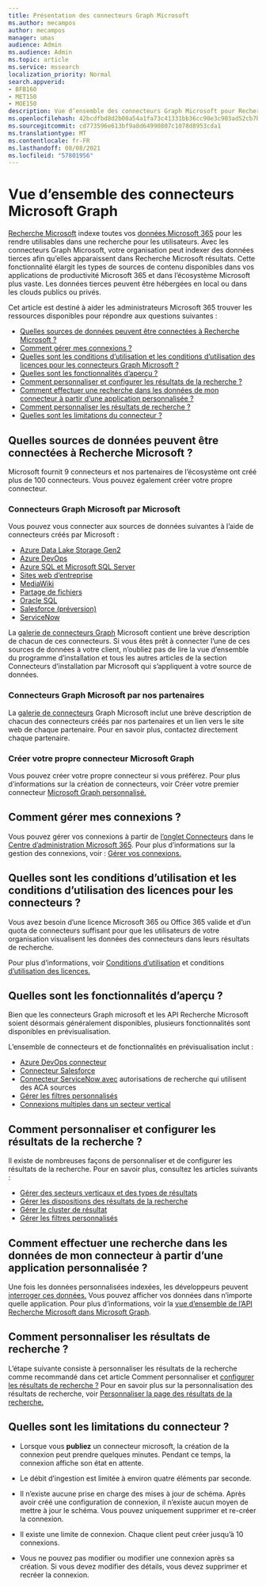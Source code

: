 ```yaml
---
title: Présentation des connecteurs Graph Microsoft
ms.author: mecampos
author: mecampos
manager: umas
audience: Admin
ms.audience: Admin
ms.topic: article
ms.service: mssearch
localization_priority: Normal
search.appverid:
- BFB160
- MET150
- MOE150
description: Vue d’ensemble des connecteurs Graph Microsoft pour Recherche Microsoft
ms.openlocfilehash: 42bcdfbd8d2b00a54a1fa73c41331bb36cc90e3c903ad52cb7b37888a4fb317e
ms.sourcegitcommit: cd773596e613bf9a8d64990807c1078d8953cda1
ms.translationtype: MT
ms.contentlocale: fr-FR
ms.lasthandoff: 08/08/2021
ms.locfileid: "57801956"
---
```

<!---Previous ms.author: monaray --->

# <a name="overview-of-microsoft-graph-connectors"></a>Vue d’ensemble des connecteurs Microsoft Graph

[Recherche Microsoft](./overview-microsoft-search.md) indexe toutes vos [données Microsoft 365](https://www.microsoft.com/microsoft-365) pour les rendre utilisables dans une recherche pour les utilisateurs. Avec les connecteurs Graph Microsoft, votre organisation peut indexer des données tierces afin qu’elles apparaissent dans Recherche Microsoft résultats. Cette fonctionnalité élargit les types de sources de contenu disponibles dans vos applications de productivité Microsoft 365 et dans l’écosystème Microsoft plus vaste. Les données tierces peuvent être hébergées en local ou dans les clouds publics ou privés.

<!---link Microsoft Graph reference in line 19 when we have access to relevant documentation--->

Cet article est destiné à aider les administrateurs Microsoft 365 trouver les ressources disponibles pour répondre aux questions suivantes :

* [Quelles sources de données peuvent être connectées à Recherche Microsoft ?](#what-data-sources-can-be-connected-to-microsoft-search)
* [Comment gérer mes connexions ?](#how-do-i-manage-my-connections)
* [Quelles sont les conditions d’utilisation et les conditions d’utilisation des licences pour les connecteurs Graph Microsoft ?](#what-are-the-license-requirements-and-terms-of-use-for-connectors)
* [Quelles sont les fonctionnalités d’aperçu ?](#what-are-the-preview-features)
* [Comment personnaliser et configurer les résultats de la recherche ?](#how-do-i-customize-and-configure-search-results)
* [Comment effectuer une recherche dans les données de mon connecteur à partir d’une application personnalisée ?](#how-do-i-search-my-connector-data-from-a-custom-application)
* [Comment personnaliser les résultats de recherche ?](#how-do-i-customize-search-results)
* [Quelles sont les limitations du connecteur ?](#what-are-the-connector-limitations)

<!---Add Value, scenario, example, and/or graphic in December updates--->
<!---Probably remove architecture section below
## Architecture

The following architectural diagram of the Microsoft Graph platform shows how Graph connector content flows through content indexing to user results in [Microsoft Search](./overview-microsoft-search.md) clients. The rest of this section explains each of the key building blocks in the diagram.

![Diagram: on-premises and cloud-based data is pulled by connectors and indexed by the Microsoft Search API, and then the Microsoft Search service delivers the results to users.](media/connectors-overview/highlevel-connectors.png)
Graph connectors can pull data from cloud-based (SaaS) data sources and on-premises data stores. The above diagram shows connections to only two data sources, but you can add connections to up ten sources per tenant.

The Microsoft Graph Connectors API instantiates one connection per data source. Then, the API indexes and stores the data. Established connections interact with Microsoft Search, so users can get search results.

You can use the Microsoft 365 [admin center](https://admin.microsoft.com) to setup and manage any of the Graph connectors by Microsoft. The admin center has a simple user interface that makes it easy to establish the connection to your data source, and monitor connection status and utilization.

***Edit paragraph below***
To create a **connection** to a data source, admins need authenticated access to the data and the entire content repository. The data is fed to the graph connector service for indexing.--->

## <a name="what-data-sources-can-be-connected-to-microsoft-search"></a>Quelles sources de données peuvent être connectées à Recherche Microsoft ?

Microsoft fournit 9 connecteurs et nos partenaires de l’écosystème ont créé plus de 100 connecteurs. Vous pouvez également créer votre propre connecteur.

### <a name="microsoft-graph-connectors-by-microsoft"></a>Connecteurs Graph Microsoft par Microsoft

Vous pouvez vous connecter aux sources de données suivantes à l’aide de connecteurs créés par Microsoft :

<!---Add links below when new docs are created--->
* [Azure Data Lake Storage Gen2](azure-data-lake-connector.md)
* [Azure DevOps](azure-devops-connector.md)
* [Azure SQL et Microsoft SQL Server](MSSQL-connector.md)
* [Sites web d’entreprise](enterprise-web-connector.md)
* [MediaWiki](mediawiki-connector.md)
* [Partage de fichiers](fileshare-connector.md)
* [Oracle SQL](OracleSQL-connector.md)
* [Salesforce (préversion)](salesforce-connector.md)
* [ServiceNow](servicenow-connector.md)

La [galerie de connecteurs Graph](https://www.microsoft.com/microsoft-search/connectors) Microsoft contient une brève description de chacun de ces connecteurs. Si vous êtes prêt à connecter l’une de ces sources [](configure-connector.md) de données à votre client, n’oubliez pas de lire la vue d’ensemble du programme d’installation et tous les autres articles de la section Connecteurs d’installation par Microsoft qui s’appliquent à votre source de données.

### <a name="microsoft-graph-connectors-by-our-partners"></a>Connecteurs Graph Microsoft par nos partenaires

La [galerie de connecteurs](https://www.microsoft.com/microsoft-search/connectors) Graph Microsoft inclut une brève description de chacun des connecteurs créés par nos partenaires et un lien vers le site web de chaque partenaire. Pour en savoir plus, contactez directement chaque partenaire.

### <a name="build-your-own-microsoft-graph-connector"></a>Créer votre propre connecteur Microsoft Graph

Vous pouvez créer votre propre connecteur si vous préférez. Pour plus d’informations sur la création de connecteurs, voir Créer votre premier connecteur [Microsoft Graph personnalisé.](/graph/connecting-external-content-build-quickstart)

## <a name="how-do-i-manage-my-connections"></a>Comment gérer mes connexions ?

Vous pouvez gérer vos connexions à partir de [l’onglet Connecteurs](https://admin.microsoft.com/Adminportal/Home#/MicrosoftSearch/Connectors) dans le [Centre d’administration Microsoft 365](https://admin.microsoft.com/). Pour plus d’informations sur la gestion des connexions, voir : [Gérer vos connexions.](manage-connector.md)

## <a name="what-are-the-license-requirements-and-terms-of-use-for-connectors"></a>Quelles sont les conditions d’utilisation et les conditions d’utilisation des licences pour les connecteurs ?

Vous avez besoin d’une licence Microsoft 365 ou Office 365 valide et d’un quota de connecteurs suffisant pour que les utilisateurs de votre organisation visualisent les données des connecteurs dans leurs résultats de recherche.

Pour plus d’informations, voir [Conditions d’utilisation](licensing.md) et conditions [d’utilisation des licences.](terms-of-use.md)

## <a name="what-are-the-preview-features"></a>Quelles sont les fonctionnalités d’aperçu ?

Bien que les connecteurs Graph microsoft et les API Recherche Microsoft soient désormais généralement disponibles, plusieurs fonctionnalités sont disponibles en prévisualisation.

L’ensemble de connecteurs et de fonctionnalités en prévisualisation inclut :

* [Azure DevOps connecteur](azure-devops-connector.md)
* [Connecteur Salesforce](salesforce-connector.md)
* [Connecteur ServiceNow avec](servicenow-connector.md) autorisations de recherche qui utilisent des ACA sources
* [Gérer les filtres personnalisés](custom-filters.md)
* [Connexions multiples dans un secteur vertical](customize-search-page.md#multiple-connections-in-a-vertical)

## <a name="how-do-i-customize-and-configure-search-results"></a>Comment personnaliser et configurer les résultats de la recherche ?

Il existe de nombreuses façons de personnaliser et de configurer les résultats de la recherche. Pour en savoir plus, consultez les articles suivants :

* [Gérer des secteurs verticaux et des types de résultats](customize-search-page.md)
* [Gérer les dispositions des résultats de la recherche](customize-results-layout.md)
* [Gérer le cluster de résultat](result-cluster.md)
* [Gérer les filtres personnalisés](custom-filters.md)

## <a name="how-do-i-search-my-connector-data-from-a-custom-application"></a>Comment effectuer une recherche dans les données de mon connecteur à partir d’une application personnalisée ?

Une fois les données personnalisées indexées, les développeurs peuvent [interroger ces données.](/graph/search-concept-custom-types) Vous pouvez afficher vos données dans n’importe quelle application. Pour plus d’informations, voir la [vue d’ensemble de l’API Recherche Microsoft dans Microsoft Graph](/graph/search-concept-overview).

## <a name="how-do-i-customize-search-results"></a>Comment personnaliser les résultats de recherche ?

L’étape suivante consiste à personnaliser les résultats de la recherche comme recommandé dans cet article Comment personnaliser et [configurer les résultats de recherche ?](#how-do-i-customize-and-configure-search-results) Pour en savoir plus sur la personnalisation des résultats de recherche, voir [Personnaliser la page des résultats de la recherche.](customize-search-page.md)

## <a name="what-are-the-connector-limitations"></a>Quelles sont les limitations du connecteur ?

* Lorsque vous **publiez** un connecteur microsoft, la création de la connexion peut prendre quelques minutes. Pendant ce temps, la connexion affiche son état en attente.

* Le débit d’ingestion est limitée à environ quatre éléments par seconde.

* Il n’existe aucune prise en charge des mises à jour de schéma. Après avoir créé une configuration de connexion, il n’existe aucun moyen de mettre à jour le schéma. Vous pouvez uniquement supprimer et re-créer la connexion.

* Il existe une limite de connexion. Chaque client peut créer jusqu’à 10 connexions.

* Vous ne pouvez pas modifier ou modifier une connexion après sa création. Si vous devez modifier des détails, vous devez supprimer et recréer la connexion.
